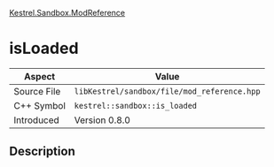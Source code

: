 [Kestrel.Sandbox.ModReference](index)
# isLoaded
| Aspect | Value |
| --- | --- |
| Source File | `libKestrel/sandbox/file/mod_reference.hpp` |
| C++ Symbol | `kestrel::sandbox::is_loaded` |
| Introduced | Version 0.8.0 |
## Description

